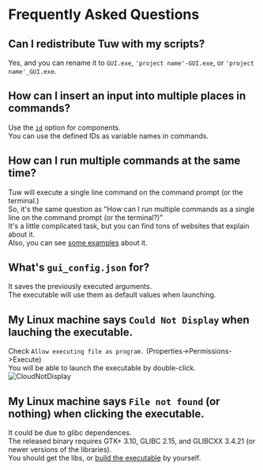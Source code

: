 # Frequently Asked Questions

## Can I redistribute Tuw with my scripts?

Yes, and you can rename it to `GUI.exe`, `'project name'-GUI.exe`, or `'project name'_GUI.exe`.  

## How can I insert an input into multiple places in commands?

Use the [`id`](../examples/comp_options/id/) option for components.  
You can use the defined IDs as variable names in commands.  

## How can I run multiple commands at the same time?

Tuw will execute a single line command on the command prompt (or the terminal.)  
So, it's the same question as "How can I run multiple commands as a single line on the command prompt (or the terminal?)"  
It's a little complicated task, but you can find tons of websites that explain about it.  
Also, you can see [some examples](../examples/tips/multi_lines/) about it.

## What's `gui_config.json` for?

It saves the previously executed arguments.  
The executable will use them as default values when launching.  

## My Linux machine says `Could Not Display` when lauching the executable.

Check `Allow executing file as program.` (Properties->Permissions->Execute)  
You will be able to launch the executable by double-click.  
![CloudNotDisplay](https://github.com/matyalatte/tuw/assets/69258547/ecf995a6-cc75-4ba6-a253-ad2104f2e2c9)  

## My Linux machine says `File not found` (or nothing) when clicking the executable.

It could be due to glibc dependences.  
The released binary requires GTK+ 3.10, GLIBC 2.15, and GLIBCXX 3.4.21 (or newer versions of the libraries).  
You should get the libs, or [build the executable](./Building.md) by yourself.  
